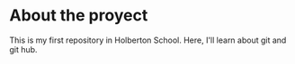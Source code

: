 # About the proyect
This is my first repository in Holberton School. Here, I'll learn about git and git hub. 